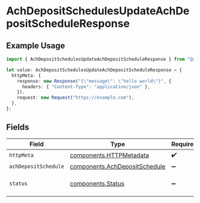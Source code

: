 # AchDepositSchedulesUpdateAchDepositScheduleResponse

## Example Usage

```typescript
import { AchDepositSchedulesUpdateAchDepositScheduleResponse } from "@apexfintechsolutions/ascend-sdk/models/operations";

let value: AchDepositSchedulesUpdateAchDepositScheduleResponse = {
  httpMeta: {
    response: new Response("{\"message\": \"hello world\"}", {
      headers: { "Content-Type": "application/json" },
    }),
    request: new Request("https://example.com"),
  },
};
```

## Fields

| Field                                                                          | Type                                                                           | Required                                                                       | Description                                                                    |
| ------------------------------------------------------------------------------ | ------------------------------------------------------------------------------ | ------------------------------------------------------------------------------ | ------------------------------------------------------------------------------ |
| `httpMeta`                                                                     | [components.HTTPMetadata](../../models/components/httpmetadata.md)             | :heavy_check_mark:                                                             | N/A                                                                            |
| `achDepositSchedule`                                                           | [components.AchDepositSchedule](../../models/components/achdepositschedule.md) | :heavy_minus_sign:                                                             | OK                                                                             |
| `status`                                                                       | [components.Status](../../models/components/status.md)                         | :heavy_minus_sign:                                                             | INVALID_ARGUMENT: The request has an invalid argument.                         |